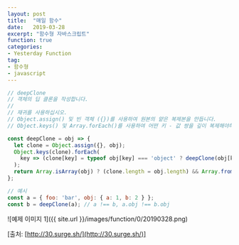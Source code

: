 ```yaml
---
layout: post
title:  "매일 함수"
date:   2019-03-28
excerpt: "함수형 자바스크립트"
function: true
categories:
- Yesterday Function
tag:
- 함수형
- javascript
---
```


```javascript
// deepClone
// 객체의 딥 클론을 작성합니다.
//
// 재귀를 사용하십시오.
// Object.assign() 및 빈 객체 ({})를 사용하여 원본의 얕은 복제본을 만듭니다.
// Object.keys() 및 Array.forEach()를 사용하여 어떤 키 - 값 쌍을 깊이 복제해야하는지 결정합니다.

const deepClone = obj => {
  let clone = Object.assign({}, obj);
  Object.keys(clone).forEach(
    key => (clone[key] = typeof obj[key] === 'object' ? deepClone(obj[key]) : obj[key])
  );
  return Array.isArray(obj) ? (clone.length = obj.length) && Array.from(clone) : clone;
};

// 예시
const a = { foo: 'bar', obj: { a: 1, b: 2 } };
const b = deepClone(a); // a !== b, a.obj !== b.obj
```

![예제 이미지 1]({{ site.url }}/images/function/0/20190328.png)

[출처: [http://30.surge.sh/](http://30.surge.sh/)]
